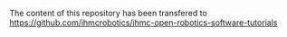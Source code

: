 The content of this repository has been transfered to https://github.com/ihmcrobotics/ihmc-open-robotics-software-tutorials
